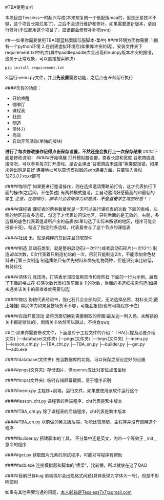 #TBA使用文档

本项目由Tessiess一时起兴写成(本来想复刻一个低配版maa的，但是还是技术不够，这个项目长期烂尾了)，之后不会进行维护和修补，如果需要更新版本，请自行修补(不过都用这个项目了，应该都会修修补补吧qwq)

##一·如果你需要使用TBA(碧蓝档案国际服脚本-繁中)
####环境方面你需要:
1.拥有一个python环境
2.在创建虚拟环境后(如果库冲突的话)，安装文件夹下requirement.txt中的库(其中paddlepaddle库会出现和numpy版本冲突的报错，这属于正常现象，可以直接搜索解决)
```
pip install requirement.txt
```

3.运行menu.py文件，并且**先设置**需要功能，之后点击*开始运行*执行

####含有的功能：
- 开始唤醒
- 咖啡厅
- 课程表
- 社团
- 制造
- 清体力
- 商店
- 自动开荒活动(单独的版块)


**进行了每次修改操作记得点击保存设置，不然还是会执行上一次保存结果**
####下面是修改说明：
#####开始唤醒
打开模拟器设置，查看长度和宽度
谷歌商店连接情况，可以参考每次打开游戏，是否会弹出“谷歌商店未连接”等类型报错，如果未弹出则是良好
连接地址可以查询模拟器的adb连接方面，只要输入类似*127.0.0.1:xxxx*即可

#####咖啡厅
如果要进行邀请操作，则在选择邀请策略前打钩，这才代表执行下面的操作(之后同，不在赘述)
有两种模式邀请，会自动邀请好感最高的和最低的学生
*注意，在咖啡厅，脚本只会收取体力和邀请，**不会点击**学生增加好感！！*

#####课程表
课程表的票券数量就是一天可以进行课程表的次数
下面的表格，左侧的地区前有多选框，勾选了才代表访问该地区，只钩后面的是无效的。右侧，多选框的底色代表着邀请所产出的品质(如果勾选了实际未解锁的地区，程序可能会报错卡死)，勾选了指定的多选框，代表着参与了这个节点的课程表

#####社团
无，就是纯粹的签到并且领取邮件

#####制造
启动石类型，就是整的启动石(一次1个)或者启动石碎片(一次10个)
制造*追加*次数，0次代表着只制造初始的一次，目前只能制造2次，不能添加金色材料进行第三次制造
制造策略只有优先材料和优先礼物两种，但是识别率比较低，有待优化

#####清体力
竞技场，打钩表示领取信用货币和青辉石
下面的一行为示例，展现了下面的格式在
扫荡次数代表扫荡前面关卡的次数，后面的多选框按需勾选(如果未通关该关卡的最难难度需要勾选)

#####商店
狗粮代表经验书，强化石只会全部购买，无法选择品质，材料全买(截止娃娃)
购买体力如果竞技场货币不够，可能会报错(也有可能程序卡住)

#####自动开荒活动
请将页面切换到需要刷取的界面(最左边一列入场，未解锁的关卡都是锁住的)，剧情关卡依然可以跳过，不挑食qwq

##二·如果你需要修改文件，下面是对于工程文件的介绍：
TBA(只提及必要介绍文件)
├─database(文件夹)
├─pngs(文件夹)
├─tmps(文件夹)
├─menu.py
├─lesson_cht.py
├─TBA_cht.py
├─TBA_en.py
├─builder.py
├─get.py
└─adb.exe


#####database(文件夹):
充当数据库的功能，可以保存之前设定好的设置

#####pngs(文件夹):
存储图片，供opencv库比对定位点击坐标

#####tmps(文件夹):
临时存储屏幕截图，便于程序识别

#####menu.py
主程序+前端，运行文件，如果要使用该软件运行这个

#####lesson_cht.py
课程表的后端程序，cht代表是繁中版本

#####TBA_cht.py
除了课程表的后端程序，cht代表是繁中版本

#####TBA_en.py
以前做的英文版后端，功能比较简陋，主程序并没有调用这个程序

#####builder.py
搭建脚本的工具， 不分繁中还是英文，内带一个等效于__init__意义的程序

#####get.py
获取图片元素的测试程序，可能对写程序有帮助

#####adb.exe
连接模拟器和脚本的“桥梁”，比较懒，所以就放在这了QAQ

#####目前已存bug
前端偶尔会出现格式问题(具体表现为字体大一号)，但是不影响使用


如果有其他需要沟通的问题，本人邮箱是Tessiess7v7@gmail.com